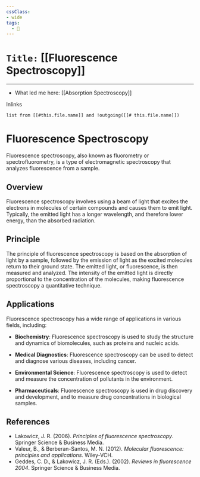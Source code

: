 ```yaml
---
cssClass:
- wide
tags:
  - 🧪
---
```


# `Title:` [[Fluorescence Spectroscopy]]
--- 

- What led me here: [[Absorption Spectroscopy]]

Inlinks
```dataview 
list from [[#this.file.name]] and !outgoing([[# this.file.name]]) 
```

# Fluorescence Spectroscopy

Fluorescence spectroscopy, also known as fluorometry or spectrofluorometry, is a type of electromagnetic spectroscopy that analyzes fluorescence from a sample. 

## Overview

Fluorescence spectroscopy involves using a beam of light that excites the electrons in molecules of certain compounds and causes them to emit light. Typically, the emitted light has a longer wavelength, and therefore lower energy, than the absorbed radiation.

## Principle

The principle of fluorescence spectroscopy is based on the absorption of light by a sample, followed by the emission of light as the excited molecules return to their ground state. The emitted light, or fluorescence, is then measured and analyzed. The intensity of the emitted light is directly proportional to the concentration of the molecules, making fluorescence spectroscopy a quantitative technique.

## Applications

Fluorescence spectroscopy has a wide range of applications in various fields, including:

- **Biochemistry**: Fluorescence spectroscopy is used to study the structure and dynamics of biomolecules, such as proteins and nucleic acids.

- **Medical Diagnostics**: Fluorescence spectroscopy can be used to detect and diagnose various diseases, including cancer.

- **Environmental Science**: Fluorescence spectroscopy is used to detect and measure the concentration of pollutants in the environment.

- **Pharmaceuticals**: Fluorescence spectroscopy is used in drug discovery and development, and to measure drug concentrations in biological samples.

## References

- Lakowicz, J. R. (2006). *Principles of fluorescence spectroscopy*. Springer Science & Business Media.
- Valeur, B., & Berberan-Santos, M. N. (2012). *Molecular fluorescence: principles and applications*. Wiley-VCH.
- Geddes, C. D., & Lakowicz, J. R. (Eds.). (2002). *Reviews in fluorescence 2004*. Springer Science & Business Media.